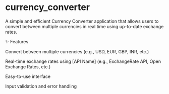 ﻿# currency_converter

A simple and efficient Currency Converter application that allows users to convert between multiple currencies in real time using up-to-date exchange rates.

✨ Features

Convert between multiple currencies (e.g., USD, EUR, GBP, INR, etc.)

Real-time exchange rates using [API Name] (e.g., ExchangeRate API, Open Exchange Rates, etc.)

Easy-to-use interface

Input validation and error handling
